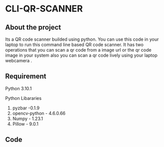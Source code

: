 # CLI-QR-SCANNER 

## About the project
Its a QR code scanner builded using python. You can use this code in your laptop to run this command line based QR code scanner. It has two operations that you can scan a qr code from a image url or the qr code image in your system also you can scan a qr code lively using your laptop webcamera .

## Requirement
Python 3.10.1

Python Libararies

1) pyzbar -0.1.9
2) opencv-python - 4.6.0.66
3) Numpy - 1.23.1
4) Pillow -  9.0.1

## Code
```ino
